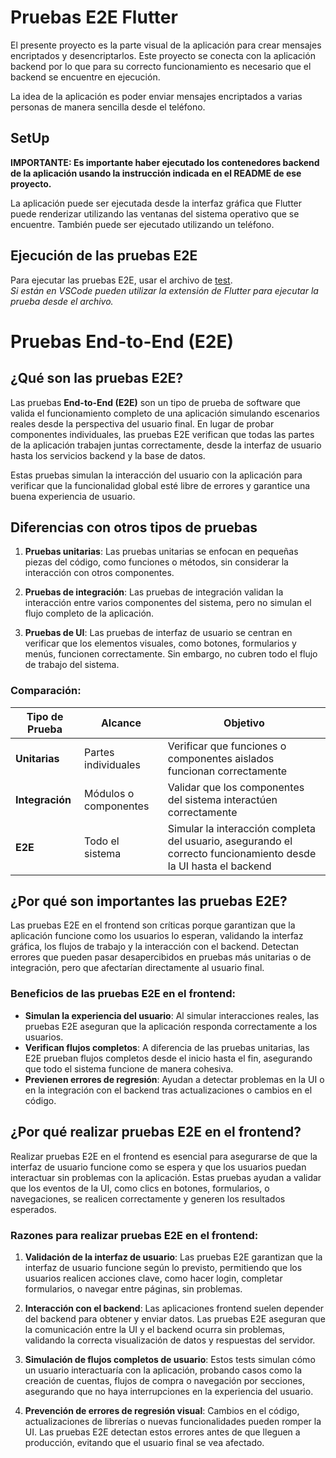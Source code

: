 # Pruebas E2E Flutter
El presente proyecto es la parte visual de la aplicación para crear mensajes encriptados y desencriptarlos. Este proyecto se conecta con la aplicación backend por lo que para su correcto funcionamiento es necesario que el backend se encuentre en ejecución.

La idea de la aplicación es poder enviar mensajes encriptados a varias personas de manera sencilla desde el teléfono. 


## SetUp
**IMPORTANTE: Es importante haber ejecutado los contenedores  backend de la aplicación usando la instrucción indicada en el README de ese proyecto.**

La aplicación puede ser ejecutada desde la interfaz gráfica que Flutter puede renderizar utilizando las ventanas del sistema operativo que se encuentre. También puede ser ejecutado utilizando un teléfono.

## Ejecución de las pruebas E2E

Para ejecutar las pruebas E2E, usar el archivo de [test](integration_test/app_test.dart).   
*Si están en VSCode pueden utilizar la extensión de Flutter para ejecutar la prueba desde el archivo.*




# Pruebas End-to-End (E2E)

## ¿Qué son las pruebas E2E?

Las pruebas **End-to-End (E2E)** son un tipo de prueba de software que valida el funcionamiento completo de una aplicación simulando escenarios reales desde la perspectiva del usuario final. En lugar de probar componentes individuales, las pruebas E2E verifican que todas las partes de la aplicación trabajen juntas correctamente, desde la interfaz de usuario hasta los servicios backend y la base de datos.

Estas pruebas simulan la interacción del usuario con la aplicación para verificar que la funcionalidad global esté libre de errores y garantice una buena experiencia de usuario.

## Diferencias con otros tipos de pruebas

1. **Pruebas unitarias**: Las pruebas unitarias se enfocan en pequeñas piezas del código, como funciones o métodos, sin considerar la interacción con otros componentes.
   
2. **Pruebas de integración**: Las pruebas de integración validan la interacción entre varios componentes del sistema, pero no simulan el flujo completo de la aplicación.

3. **Pruebas de UI**: Las pruebas de interfaz de usuario se centran en verificar que los elementos visuales, como botones, formularios y menús, funcionen correctamente. Sin embargo, no cubren todo el flujo de trabajo del sistema.

### Comparación:

| Tipo de Prueba    | Alcance                  | Objetivo                                         |
|-------------------|--------------------------|--------------------------------------------------|
| **Unitarias**     | Partes individuales       | Verificar que funciones o componentes aislados funcionan correctamente |
| **Integración**   | Módulos o componentes     | Validar que los componentes del sistema interactúen correctamente |
| **E2E**           | Todo el sistema           | Simular la interacción completa del usuario, asegurando el correcto funcionamiento desde la UI hasta el backend |

## ¿Por qué son importantes las pruebas E2E?

Las pruebas E2E en el frontend son críticas porque garantizan que la aplicación funcione como los usuarios lo esperan, validando la interfaz gráfica, los flujos de trabajo y la interacción con el backend. Detectan errores que pueden pasar desapercibidos en pruebas más unitarias o de integración, pero que afectarían directamente al usuario final.

### Beneficios de las pruebas E2E en el frontend:

- **Simulan la experiencia del usuario**: Al simular interacciones reales, las pruebas E2E aseguran que la aplicación responda correctamente a los usuarios.
- **Verifican flujos completos**: A diferencia de las pruebas unitarias, las E2E prueban flujos completos desde el inicio hasta el fin, asegurando que todo el sistema funcione de manera cohesiva.
- **Previenen errores de regresión**: Ayudan a detectar problemas en la UI o en la integración con el backend tras actualizaciones o cambios en el código.

## ¿Por qué realizar pruebas E2E en el frontend?

Realizar pruebas E2E en el frontend es esencial para asegurarse de que la interfaz de usuario funcione como se espera y que los usuarios puedan interactuar sin problemas con la aplicación. Estas pruebas ayudan a validar que los eventos de la UI, como clics en botones, formularios, o navegaciones, se realicen correctamente y generen los resultados esperados.

### Razones para realizar pruebas E2E en el frontend:

1. **Validación de la interfaz de usuario**: Las pruebas E2E garantizan que la interfaz de usuario funcione según lo previsto, permitiendo que los usuarios realicen acciones clave, como hacer login, completar formularios, o navegar entre páginas, sin problemas.
   
2. **Interacción con el backend**: Las aplicaciones frontend suelen depender del backend para obtener y enviar datos. Las pruebas E2E aseguran que la comunicación entre la UI y el backend ocurra sin problemas, validando la correcta visualización de datos y respuestas del servidor.

3. **Simulación de flujos completos de usuario**: Estos tests simulan cómo un usuario interactuaría con la aplicación, probando casos como la creación de cuentas, flujos de compra o navegación por secciones, asegurando que no haya interrupciones en la experiencia del usuario.

4. **Prevención de errores de regresión visual**: Cambios en el código, actualizaciones de librerías o nuevas funcionalidades pueden romper la UI. Las pruebas E2E detectan estos errores antes de que lleguen a producción, evitando que el usuario final se vea afectado.
